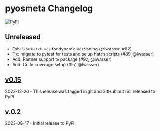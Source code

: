 # pyosmeta Changelog

[![PyPI](https://img.shields.io/pypi/v/pyosmeta.svg)](https://pypi.org/project/pyosmeta/)

## Unreleased

- Enh: Use `hatch_vcs` for dynamic versioning (@lwasser, #82)
- Fix: migrate to pytest for tests and setup hatch scripts (#89, @lwasser)
- Add: Partner support to package (#92, @lwasser)
- Add: Code coverage setup (#97, @lwasser)

## [v0.15](https://github.com/pyOpenSci/pyosMeta/releases/tag/v0.15)

2023-12-20 - This release was tagged in git and GitHub but not released to PyPI.

## [v.0.2](https://pypi.org/project/pyosmeta/0.2)

2023-08-17 - Initial release to PyPI.
